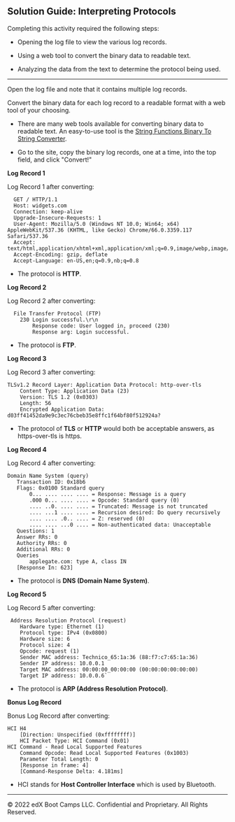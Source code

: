 ## Solution Guide: Interpreting Protocols

Completing this activity required the following steps:

   - Opening the log file to view the various log records.

   - Using a web tool to convert the binary data to readable text.

   - Analyzing the data from the text to determine the protocol being used.
	
---

Open the log file and note that it contains multiple log records.

Convert the binary data for each log record to a readable format with a web tool of your choosing.	
	 
  - There are many web tools available for converting binary data to readable text. An easy-to-use tool is the
	  [String Functions Binary To String Converter](http://string-functions.com/binary-string.aspx).
	  
    
  -  Go to the site, copy the binary log records, one at a time, into the top field, and click "Convert!"
	  
	  

**Log Record 1**

Log Record 1 after converting:

```
  GET / HTTP/1.1
  Host: widgets.com
  Connection: keep-alive
  Upgrade-Insecure-Requests: 1
  User-Agent: Mozilla/5.0 (Windows NT 10.0; Win64; x64) AppleWebKit/537.36 (KHTML, like Gecko) Chrome/66.0.3359.117 Safari/537.36
  Accept: text/html,application/xhtml+xml,application/xml;q=0.9,image/webp,image/apng,*/*;q=0.8
  Accept-Encoding: gzip, deflate
  Accept-Language: en-US,en;q=0.9,nb;q=0.8
```

  - The protocol is **HTTP**.


**Log Record 2**
   
	
Log Record 2 after converting:
```
  File Transfer Protocol (FTP)
    230 Login successful.\r\n
        Response code: User logged in, proceed (230)
        Response arg: Login successful.
```

  - The protocol is **FTP**.
	

**Log Record 3**
              
 Log Record 3 after converting:

```
TLSv1.2 Record Layer: Application Data Protocol: http-over-tls
    Content Type: Application Data (23)
    Version: TLS 1.2 (0x0303)
    Length: 56
    Encrypted Application Data: d03ff41452da9e9c3ec76cbeb35e8ffc1f64bf80f512924a?
```    

- The protocol of **TLS** or **HTTP** would both be acceptable answers, as https-over-tls is https. 
 
**Log Record 4**

Log Record 4 after converting:
 
 ```
 Domain Name System (query)
    Transaction ID: 0x18b6
    Flags: 0x0100 Standard query
        0... .... .... .... = Response: Message is a query
        .000 0... .... .... = Opcode: Standard query (0)
        .... ..0. .... .... = Truncated: Message is not truncated
        .... ...1 .... .... = Recursion desired: Do query recursively
        .... .... .0.. .... = Z: reserved (0)
        .... .... ...0 .... = Non-authenticated data: Unacceptable
    Questions: 1
    Answer RRs: 0
    Authority RRs: 0
    Additional RRs: 0
    Queries
        applegate.com: type A, class IN
    [Response In: 623]    
```

- The protocol is **DNS (Domain Name System)**. 


**Log Record 5**   
              
Log Record 5 after converting:

```
 Address Resolution Protocol (request)
    Hardware type: Ethernet (1)
    Protocol type: IPv4 (0x0800)
    Hardware size: 6
    Protocol size: 4
    Opcode: request (1)
    Sender MAC address: Technico_65:1a:36 (88:f7:c7:65:1a:36)
    Sender IP address: 10.0.0.1
    Target MAC address: 00:00:00_00:00:00 (00:00:00:00:00:00)
    Target IP address: 10.0.0.6`
```    

- The protocol is **ARP (Address Resolution Protocol)**.   

**Bonus Log Record**

Bonus Log Record after converting:

``` 
HCI H4
    [Direction: Unspecified (0xffffffff)]
    HCI Packet Type: HCI Command (0x01)
HCI Command - Read Local Supported Features
    Command Opcode: Read Local Supported Features (0x1003)
    Parameter Total Length: 0
    [Response in frame: 4]
    [Command-Response Delta: 4.181ms]
```    
  - HCI stands for **Host Controller Interface** which is used by Bluetooth.

---
 © 2022 edX Boot Camps LLC. Confidential and Proprietary. All Rights Reserved.
